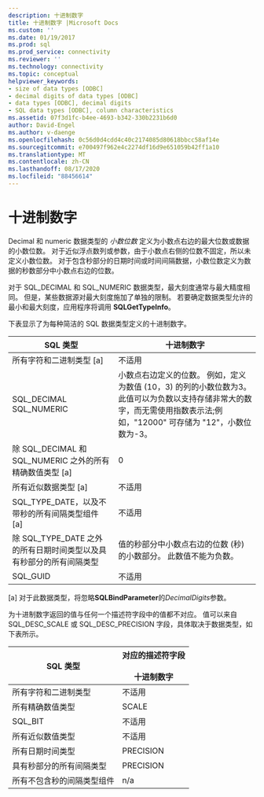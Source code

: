 ```yaml
---
description: 十进制数字
title: 十进制数字 |Microsoft Docs
ms.custom: ''
ms.date: 01/19/2017
ms.prod: sql
ms.prod_service: connectivity
ms.reviewer: ''
ms.technology: connectivity
ms.topic: conceptual
helpviewer_keywords:
- size of data types [ODBC]
- decimal digits of data types [ODBC]
- data types [ODBC], decimal digits
- SQL data types [ODBC], column characteristics
ms.assetid: 07f3d1fc-b4ee-4693-b342-330b2231b6d0
author: David-Engel
ms.author: v-daenge
ms.openlocfilehash: 0c56d0d4cdd4c40c2174085d80618bbcc58af14e
ms.sourcegitcommit: e700497f962e4c2274df16d9e651059b42ff1a10
ms.translationtype: MT
ms.contentlocale: zh-CN
ms.lasthandoff: 08/17/2020
ms.locfileid: "88456614"
---
```

# <a name="decimal-digits"></a>十进制数字
Decimal 和 numeric 数据类型的 *小数位数* 定义为小数点右边的最大位数或数据的小数位数。 对于近似浮点数列或参数，由于小数点右侧的位数不固定，所以未定义小数位数。 对于包含秒部分的日期时间或时间间隔数据，小数位数定义为数据的秒数部分中小数点右边的位数。  
  
 对于 SQL_DECIMAL 和 SQL_NUMERIC 数据类型，最大刻度通常与最大精度相同。 但是，某些数据源对最大刻度施加了单独的限制。 若要确定数据类型允许的最小和最大刻度，应用程序将调用 **SQLGetTypeInfo**。  
  
 下表显示了为每种简洁的 SQL 数据类型定义的十进制数字。  
  
|SQL 类型|十进制数字|  
|--------------|--------------------|  
|所有字符和二进制类型 [a]|不适用|  
|SQL_DECIMAL<br />SQL_NUMERIC|小数点右边定义的位数。 例如，定义为数值 (10，3) 的列的小数位数为3。 此值可以为负数以支持存储非常大的数字，而无需使用指数表示法;例如，"12000" 可存储为 "12"，小数位数为-3。|  
|除 SQL_DECIMAL 和 SQL_NUMERIC 之外的所有精确数值类型 [a]|0|  
|所有近似数据类型 [a]|不适用|  
|SQL_TYPE_DATE，以及不带秒的所有间隔类型组件 [a]|不适用|  
|除 SQL_TYPE_DATE 之外的所有日期时间类型以及具有秒部分的所有间隔类型|值的秒部分中小数点右边的位数 (秒) 的小数部分。 此数值不能为负数。|  
|SQL_GUID|不适用|  
  
 [a] 对于此数据类型，将忽略**SQLBindParameter**的*DecimalDigits*参数。  
  
 为十进制数字返回的值与任何一个描述符字段中的值都不对应。 值可以来自 SQL_DESC_SCALE 或 SQL_DESC_PRECISION 字段，具体取决于数据类型，如下表所示。  
  
|SQL 类型|对应的描述符字段<br /><br /> 十进制数字|  
|--------------|----------------------------------------------------------|  
|所有字符和二进制类型|不适用|  
|所有精确数值类型|SCALE|  
|SQL_BIT|不适用|  
|所有近似数值类型|不适用|  
|所有日期时间类型|PRECISION|  
|具有秒部分的所有间隔类型|PRECISION|  
|所有不包含秒的间隔类型组件|n/a|
